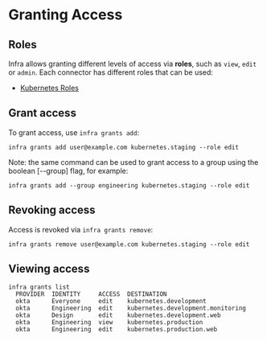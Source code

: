 # Granting Access

## Roles

Infra allows granting different levels of access via **roles**, such as `view`, `edit` or `admin`. Each connector has different roles that can be used:

- [Kubernetes Roles](../connectors/kubernetes.md#roles)

## Grant access

To grant access, use `infra grants add`:

```
infra grants add user@example.com kubernetes.staging --role edit
```

Note: the same command can be used to grant access to a group using the boolean [--group] flag, for example:

```
infra grants add --group engineering kubernetes.staging --role edit
```

## Revoking access

Access is revoked via `infra grants remove`:

```
infra grants remove user@example.com kubernetes.staging --role edit
```

## Viewing access

```
infra grants list
  PROVIDER  IDENTITY     ACCESS  DESTINATION                   
  okta      Everyone     edit    kubernetes.development
  okta      Engineering  edit    kubernetes.development.monitoring  
  okta      Design       edit    kubernetes.development.web 
  okta      Engineering  view    kubernetes.production
  okta      Engineering  edit    kubernetes.production.web
```
